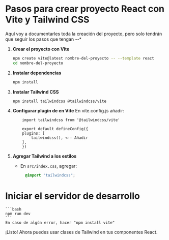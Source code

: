 # Pasos para crear proyecto React con Vite y Tailwind CSS

Aquí voy a documentarles toda la creación del proyecto, pero solo tendrán que seguir los pasos que tengan --*

1. **Crear el proyecto con Vite**
    ```bash
    npm create vite@latest nombre-del-proyecto -- --template react
    cd nombre-del-proyecto
    ```

2. **Instalar dependencias**
    ```bash
    npm install 
    ```

3. **Instalar Tailwind CSS**
    ```bash
    npm install tailwindcss @tailwindcss/vite
    ```

4. **Configurar plugin de en Vite**
    En vite.config.js añadir:
    ```
        import tailwindcss from '@tailwindcss/vite'
        
        export default defineConfig({
        plugins: [
            tailwindcss(), <-- Añadir
        ],
        })
    ```

5. **Agregar Tailwind a los estilos**
    - En `src/index.css`, agregar:
      ```css
        @import "tailwindcss";
      ```

# **Iniciar el servidor de desarrollo**
    ```bash
    npm run dev
    ```
    En caso de algún error, hacer "npm install vite"

¡Listo! Ahora puedes usar clases de Tailwind en tus componentes React.